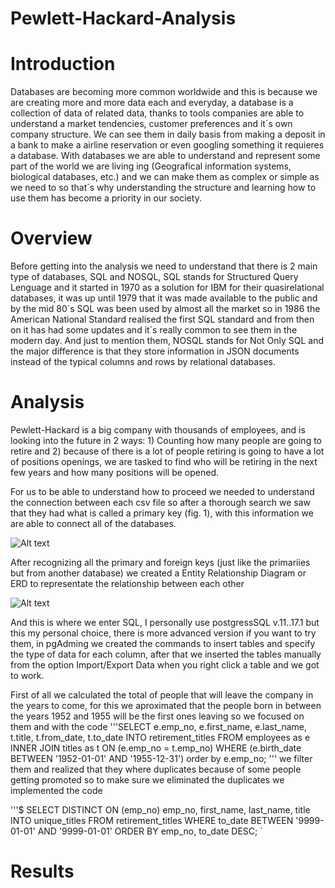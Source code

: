 # Pewlett-Hackard-Analysis

# Introduction 
Databases are becoming more common worldwide and this is because we are creating more and more data each and everyday, a database is a collection of data of related data,
thanks to tools companies are able to understand a market tendencies, customer preferences and it´s own company structure.
We can see them in daily basis from making a deposit in a bank to make a airline reservation or even googling something it requieres a database.
With databases we are able to understand and represent some part of the world we are living ing (Geografical information systems, biological databases, etc.) and we can
make them as complex or simple as we need to so that´s why understanding the structure and learning how to use them has become a priority in our society.

Overview
====
Before getting into the analysis we need to understand that there is 2 main type of databases, SQL and NOSQL, SQL stands for Structured Query Lenguage and it started in
1970 as a solution for IBM for their quasirelational databases, it was up until 1979 that it was made available to the public and by the mid 80´s SQL was been used by
almost all the market so in 1986 the American National Standard realised the first SQL standard and from then on it has had some updates and it´s really common to see
them in the modern day. And just to mention them, NOSQL stands for Not Only SQL and the major difference is that they store information in JSON documents instead of the
typical columns and rows by relational databases.
# Analysis
Pewlett-Hackard is a big company with thousands of employees, and is looking into the future in 2 ways: 1) Counting how many people are going to retire and 2) because of
there is a lot of people retiring is going to have a lot of positions openings, we are tasked to find who will be retiring in the next few years and how many positions
will be opened.

For us to be able to understand how to proceed we needed to understand the connection between each csv file so after a thorough search we saw that they had what is
called a primary key (fig. 1), with this information we are able to connect all of the databases.

![Alt text](Pewlett-Hackard-Analysis/Images/Primary_key.png "Primary keys")

After recognizing all the primary and foreign keys (just like the primariies but from another database) we created a Entity Relationship Diagram or ERD to representate 
the relationship between each other


![Alt text](Pewlett-Hackard-Analysis/Images/EmployeeDB.png "Primary keys")

And this is where we enter SQL, I personally use postgressSQL v.11..17.1 but this my personal choice, there is more advanced version if you want to try them, in
pgAdming we created the commands to insert tables and specify the type of data for each column, after that we inserted the tables manually from the option
Import/Export Data when you right click a table and we got to work.

First of all we calculated the total of people that will leave the company in the years to come, for this we aproximated that the people born in between the years 1952
and 1955 will be the first ones leaving so we focused on them and with the code
'''SELECT e.emp_no,
       e.first_name,
       e.last_name,
       t.title,
       t.from_date,
       t.to_date
INTO retirement_titles
FROM employees as e
INNER JOIN titles as t
ON (e.emp_no = t.emp_no)
WHERE (e.birth_date BETWEEN '1952-01-01' AND '1955-12-31')
order by e.emp_no;
'''
we filter them and realized that they where duplicates because of some people getting promoted so to make sure we eliminated the duplicates we implemented the code

'''$ SELECT DISTINCT ON (emp_no) emp_no,
first_name,
last_name,
title
INTO unique_titles
FROM retirement_titles
WHERE to_date BETWEEN '9999-01-01' AND '9999-01-01'
ORDER BY emp_no, to_date DESC;
`

Results
===

